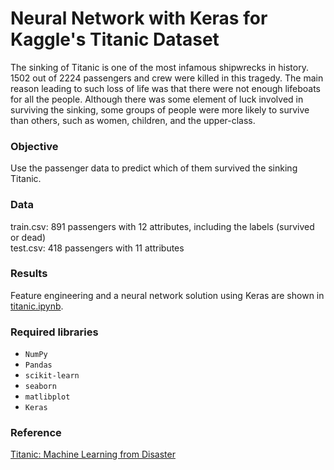# Neural Network with Keras for Kaggle's Titanic Dataset

The sinking of Titanic is one of the most infamous shipwrecks in history. 1502 out of 2224 passengers and crew were killed in this tragedy. The main reason leading to such loss of life was that there were not enough lifeboats for all the people. Although there was some element of luck involved in surviving the sinking, some groups of people were more likely to survive than others, such as women, children, and the upper-class.

### Objective
Use the passenger data to predict which of them survived the sinking Titanic.


### Data
train.csv: 891 passengers with 12 attributes, including the labels (survived or dead)<br>
test.csv: 418 passengers with 11 attributes


### Results
Feature engineering and a neural network solution using Keras are shown in [titanic.ipynb](titanic.ipynb).

### Required libraries
- ``NumPy``
- ``Pandas``
- ``scikit-learn``
- ``seaborn``
- ``matlibplot``
- ``Keras``

### Reference
[Titanic: Machine Learning from Disaster](https://www.kaggle.com/c/titanic)
